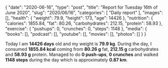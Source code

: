 {
    "date": "2020-06-16",
    "type": "post",
    "title": "Report for Tuesday 16th of June 2020",
    "slug": "2020\/06\/16",
    "categories": [
        "Daily report"
    ],
    "images": [],
    "health": {
        "weight": 79.9,
        "height": 173,
        "age": 14426
    },
    "nutrition": {
        "calories": 1855.84,
        "fat": 80.26,
        "carbohydrates": 212.15,
        "protein": 58.93
    },
    "exercise": {
        "pushups": 0,
        "crunches": 0,
        "steps": 1148
    },
    "media": {
        "books": [],
        "podcast": [],
        "youtube": [],
        "movies": [],
        "photos": []
    }
}

Today I am <strong>14426 days</strong> old and my weight is <strong>79.9 kg</strong>. During the day, I consumed <strong>1855.84 kcal</strong> coming from <strong>80.26 g</strong> fat, <strong>212.15 g</strong> carbohydrates and <strong>58.93 g</strong> protein. Managed to do <strong>0 push-ups</strong>, <strong>0 crunches</strong> and walked <strong>1148 steps</strong> during the day which is approximately <strong>0.87 km</strong>.